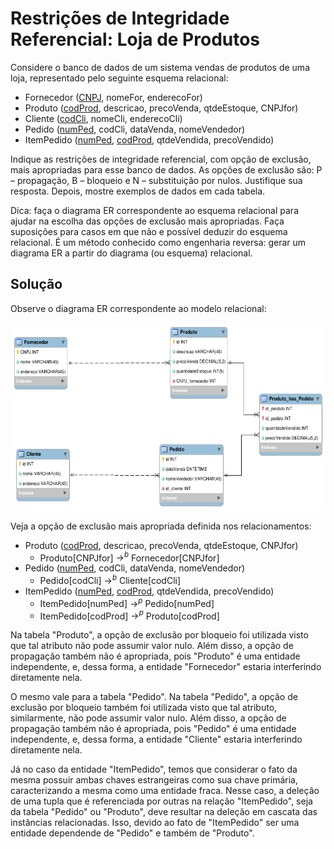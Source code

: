 # Restrições de Integridade Referencial: Loja de Produtos

Considere o banco de dados de um sistema vendas de produtos de uma loja, representado pelo seguinte esquema relacional:

* Fornecedor (<u>CNPJ</u>, nomeFor, enderecoFor)
* Produto (<u>codProd</u>, descricao, precoVenda, qtdeEstoque, CNPJfor)
* Cliente (<u>codCli</u>, nomeCli, enderecoCli)
* Pedido (<u>numPed</u>, codCli, dataVenda, nomeVendedor)
* ItemPedido (<u>numPed</u>, <u>codProd</u>, qtdeVendida, precoVendido)

Indique as restrições de integridade referencial, com opção de exclusão, mais apropriadas para esse banco de dados. As opções de exclusão são: P – propagação, B – bloqueio e N – substituição por nulos. Justifique sua resposta. Depois, mostre exemplos de dados em cada tabela. 

Dica: faça o diagrama ER correspondente ao esquema relacional para ajudar na escolha das opções de exclusão mais apropriadas. Faça suposições para casos em que não e possível deduzir do esquema relacional. É um método conhecido como engenharia reversa: gerar um diagrama ER a partir do diagrama (ou esquema) relacional.

## Solução

Observe o diagrama ER correspondente ao modelo relacional:

<p align="center">
    <img src="./readmeImg/loja.png" width="800px" height="300px">
</p>

Veja a opção de exclusão mais apropriada definida nos relacionamentos:

* Produto (<u>codProd</u>, descricao, precoVenda, qtdeEstoque, CNPJfor)
    *  Produto[CNPJfor] $\rightarrow ^{b}$ Fornecedor[CNPJfor]
* Pedido (<u>numPed</u>, codCli, dataVenda, nomeVendedor)
    * Pedido[codCli] $\rightarrow ^{b}$ Cliente[codCli]
* ItemPedido (<u>numPed</u>, <u>codProd</u>, qtdeVendida, precoVendido)
    * ItemPedido[numPed] $\rightarrow ^{p}$ Pedido[numPed]
    * ItemPedido[codProd] $\rightarrow ^{p}$ Produto[codProd]

Na tabela "Produto", a opção de exclusão por bloqueio foi utilizada visto que tal atributo não pode assumir valor nulo. Além disso, a opção de propagação também não é apropriada, pois "Produto" é uma entidade independente, e, dessa forma, a entidade "Fornecedor" estaria interferindo diretamente nela.

O mesmo vale para a tabela "Pedido". Na tabela "Pedido", a opção de exclusão por bloqueio também foi utilizada visto que tal atributo, similarmente, não pode assumir valor nulo. Além disso, a opção de propagação também não é apropriada, pois "Pedido" é uma entidade independente, e, dessa forma, a entidade "Cliente" estaria interferindo diretamente nela.

Já no caso da entidade "ItemPedido", temos que considerar o fato da mesma possuir ambas chaves estrangeiras como sua chave primária, caracterizando a mesma como uma entidade fraca. Nesse caso, a deleção de uma tupla que é referenciada por outras na relação "ItemPedido", seja da tabela "Pedido" ou "Produto", deve resultar na deleção em cascata das instâncias relacionadas. Isso, devido ao fato de "ItemPedido" ser uma entidade dependende de "Pedido" e também de "Produto".


